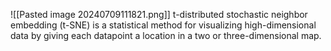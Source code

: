 ![[Pasted image 20240709111821.png]]
t-distributed stochastic neighbor embedding (t-SNE) is a statistical method for visualizing high-dimensional data by giving each datapoint a location in a two or three-dimensional map.

